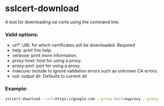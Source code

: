 # sslcert-download
A tool for downloading ssl certs using the command line.

### Valid options:
 - url*: URL for which certificates will be downloaded. Required
 - help: print this help.
 - verbose: print more information.
 - proxy-host: host for using a proxy.
 - proxy-port: port for using a proxy.
 - insecure: include to ignore validation errors such as unknown CA errors.
 - out: output dir. Defaults to current dir.
 
 ### Example:
```bash
sslcert-download --url=https://google.com --proxy-host=myproxy --proxy-port=3128 --insecure=true --out=/tmp'
```
